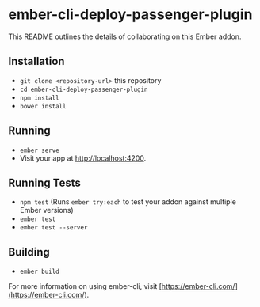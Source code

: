 # ember-cli-deploy-passenger-plugin

This README outlines the details of collaborating on this Ember addon.

## Installation

* `git clone <repository-url>` this repository
* `cd ember-cli-deploy-passenger-plugin`
* `npm install`
* `bower install`

## Running

* `ember serve`
* Visit your app at [http://localhost:4200](http://localhost:4200).

## Running Tests

* `npm test` (Runs `ember try:each` to test your addon against multiple Ember versions)
* `ember test`
* `ember test --server`

## Building

* `ember build`

For more information on using ember-cli, visit [https://ember-cli.com/](https://ember-cli.com/).
